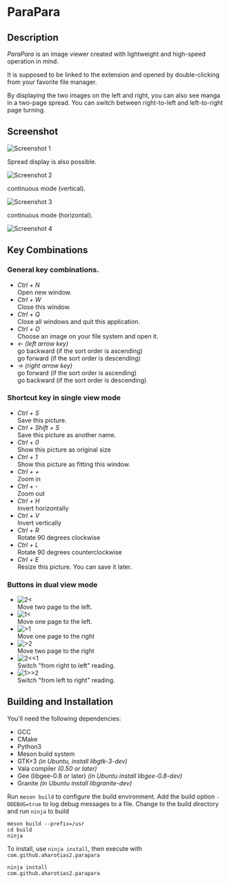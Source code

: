 ParaPara
================================================================================

Description
--------------------------------------------------------------------------------

_ParaPara_ is an image viewer created with lightweight and high-speed operation in mind.

It is supposed to be linked to the extension and opened by double-clicking from your
favorite file manager.

By displaying the two images on the left and right,
you can also see manga in a two-page spread.
You can switch between right-to-left and left-to-right page turning.

Screenshot
--------------------------------------------------------------------------------

![Screenshot 1](docs/images/screenshot-parapara-single-01.png "Single Image View")

Spread display is also possible.

![Screenshot 2](docs/images/screenshot-parapara-spread-01.png "Dual Image View")

continuous mode (vertical).

![Screenshot 3](docs/images/screenshot-parapara-continuous-01.png "Scrolling Image View (vertical)")

continuous mode (horizontal).

![Screenshot 4](docs/images/screenshot-parapara-continuous-02.png "Scrolling Image View (horizontal)")

Key Combinations
--------------------------------------------------------------------------------

### General key combinations.

+ _Ctrl + N_  
  Open new window.
+ _Ctrl + W_  
  Close this window.
+ _Ctrl + Q_  
  Close all windows and quit this application.
+ _Ctrl + O_  
  Choose an image on your file system and open it.
+ _← (left arrow key)_  
  go backward (if the sort order is ascending)  
  go forward (if the sort order is descending)
+ _→ (right arrow key)_  
  go forward (if the sort order is ascending)  
  go backward (if the sort order is descending)

### Shortcut key in single view mode

+ _Ctrl + S_  
  Save this picture.
+ _Ctrl + Shift + S_  
  Save this picture as another name.
+ _Ctrl + 0_  
  Show this picture as original size
+ _Ctrl + 1_  
  Show this picture as fitting this window.
+ _Ctrl + +_  
  Zoom in
+ _Ctrl + -_  
  Zoom out
+ _Ctrl + H_  
  Invert horizontally
+ _Ctrl + V_  
  Invert vertically
+ _Ctrl + R_  
  Rotate 90 degrees clockwise
+ _Ctrl + L_  
  Rotate 90 degrees counterclockwise
+ _Ctrl + E_  
  Resize this picture. You can save it later.

### Buttons in dual view mode

+ ![2<](data/icons/symbolic/move-two-page-left-symbolic.svg)  
  Move two page to the left.
+ ![1<](data/icons/symbolic/move-one-page-left-symbolic.svg)  
  Move one page to the left.
+ ![>1](data/icons/symbolic/move-one-page-right-symbolic.svg)  
  Move one page to the right
+ ![>2](data/icons/symbolic/move-two-page-right-symbolic.svg)  
  Move two page to the right
+ ![2<<1](data/icons/symbolic/read-right-to-left-symbolic.svg)  
  Switch "from right to left" reading.
+ ![1>>2](data/icons/symbolic/read-left-to-right-symbolic.svg)  
  Switch "from left to right" reading.

Building and Installation
--------------------------------------------------------------------------------

You'll need the following dependencies:

* GCC
* CMake
* Python3
* Meson build system
* GTK+3 _(in Ubuntu, install libgtk-3-dev)_
* Vala compiler _(0.50 or later)_
* Gee (libgee-0.8 or later) _(in Ubuntu install libgee-0.8-dev)_
* Granite _(in Ubuntu install libgranite-dev)_

Run `meson build` to configure the build environment.
Add the build option `-DDEBUG=true` to log debug messages to a file.
Change to the build directory and run `ninja` to build

    meson build --prefix=/usr
    cd build
    ninja

To install, use `ninja install`, then execute with `com.github.aharotias2.parapara`

    ninja install
    com.github.aharotias2.parapara
